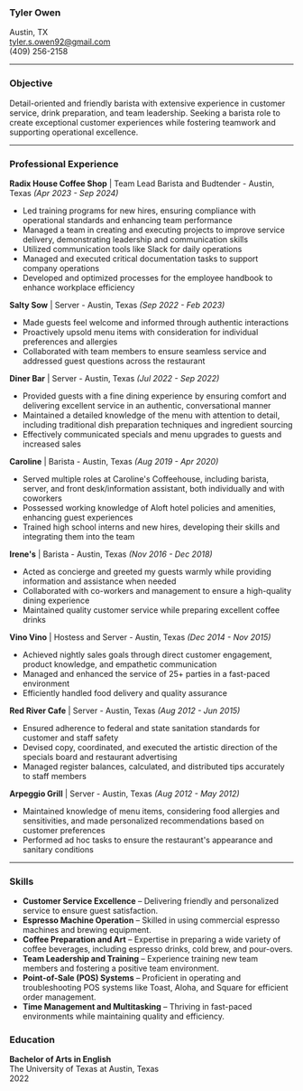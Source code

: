 ### Tyler Owen 
Austin, TX  
tyler.s.owen92@gmail.com  
(409) 256-2158  

---

### Objective

Detail-oriented and friendly barista with extensive experience in customer service, drink preparation, and team leadership. Seeking a barista role to create exceptional customer experiences while fostering teamwork and supporting operational excellence.

---


### Professional Experience

**Radix House Coffee Shop** | Team Lead Barista and Budtender - Austin, Texas *(Apr 2023 - Sep 2024)*
- Led training programs for new hires, ensuring compliance with operational standards and enhancing team performance
- Managed a team in creating and executing projects to improve service delivery, demonstrating leadership and communication skills
- Utilized communication tools like Slack for daily operations
- Managed and executed critical documentation tasks to support company operations
- Developed and optimized processes for the employee handbook to enhance workplace efficiency

**Salty Sow** | Server - Austin, Texas *(Sep 2022 - Feb 2023)*
- Made guests feel welcome and informed through authentic interactions
- Proactively upsold menu items with consideration for individual preferences and allergies
- Collaborated with team members to ensure seamless service and addressed guest questions across the restaurant

**Diner Bar** | Server - Austin, Texas *(Jul 2022 - Sep 2022)*
- Provided guests with a fine dining experience by ensuring comfort and delivering excellent service in an authentic, conversational manner
- Maintained a detailed knowledge of the menu with attention to detail, including traditional dish preparation techniques and ingredient sourcing
- Effectively communicated specials and menu upgrades to guests and increased sales

**Caroline** | Barista - Austin, Texas *(Aug 2019 - Apr 2020)*
- Served multiple roles at Caroline's Coffeehouse, including barista, server, and front desk/information assistant, both individually and with coworkers
- Possessed working knowledge of Aloft hotel policies and amenities, enhancing guest experiences
- Trained high school interns and new hires, developing their skills and integrating them into the team

**Irene's** | Barista - Austin, Texas *(Nov 2016 - Dec 2018)*
- Acted as concierge and greeted my guests warmly while providing information and assistance when needed
- Collaborated with co-workers and management to ensure a high-quality dining experience
- Maintained quality customer service while preparing excellent coffee drinks

**Vino Vino** | Hostess and Server - Austin, Texas *(Dec 2014 - Nov 2015)*
- Achieved nightly sales goals through direct customer engagement, product knowledge, and empathetic communication
- Managed and enhanced the service of 25+ parties in a fast-paced environment
- Efficiently handled food delivery and quality assurance 

**Red River Cafe** | Server - Austin, Texas *(Aug 2012 - Jun 2015)*
- Ensured adherence to federal and state sanitation standards for customer and staff safety
- Devised copy, coordinated, and executed the artistic direction of the specials board and restaurant advertising
- Managed register balances, calculated, and distributed tips accurately to staff members

**Arpeggio Grill** | Server - Austin, Texas *(Aug 2012 - May 2012)*
- Maintained knowledge of menu items, considering food allergies and sensitivities, and made personalized recommendations based on customer preferences
- Performed ad hoc tasks to ensure the restaurant's appearance and sanitary conditions

---

### Skills

- **Customer Service Excellence** – Delivering friendly and personalized service to ensure guest satisfaction.
- **Espresso Machine Operation** – Skilled in using commercial espresso machines and brewing equipment.
- **Coffee Preparation and Art** – Expertise in preparing a wide variety of coffee beverages, including espresso drinks, cold brew, and pour-overs.
- **Team Leadership and Training** – Experience training new team members and fostering a positive team environment.
- **Point-of-Sale (POS) Systems** – Proficient in operating and troubleshooting POS systems like Toast, Aloha, and Square for efficient order management.
- **Time Management and Multitasking** – Thriving in fast-paced environments while maintaining quality and efficiency.

 ### Education

**Bachelor of Arts in English**  
The University of Texas at Austin, Texas  
2022




